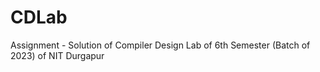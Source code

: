 # CDLab
Assignment - Solution of Compiler Design Lab of 6th Semester (Batch of 2023) of NIT Durgapur

